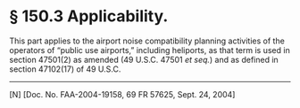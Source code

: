 # § 150.3   Applicability.

This part applies to the airport noise compatibility planning activities of the operators of “public use airports,” including heliports, as that term is used in section 47501(2) as amended (49 U.S.C. 47501 *et seq.*) and as defined in section 47102(17) of 49 U.S.C.



---

[N] [Doc. No. FAA-2004-19158, 69 FR 57625, Sept. 24, 2004] 




